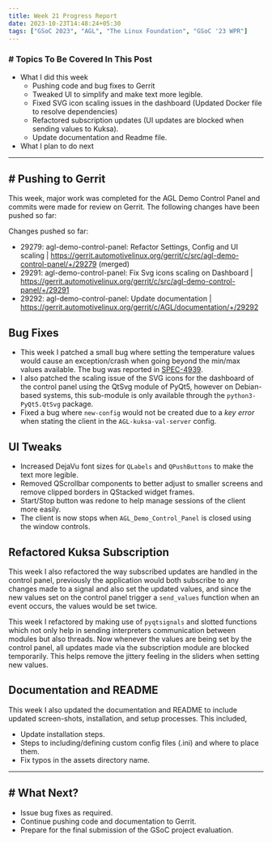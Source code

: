 ```yaml
---
title: Week 21 Progress Report
date: 2023-10-23T14:48:24+05:30
tags: ["GSoC 2023", "AGL", "The Linux Foundation", "GSoC '23 WPR"]
---
```

### # Topics To Be Covered In This Post
- What I did this week
	- Pushing code and bug fixes to Gerrit
	- Tweaked UI to simplify and make text more legible.
	- Fixed SVG icon scaling issues in the dashboard (Updated Docker file to resolve dependencies)
	- Refactored subscription updates (UI updates are blocked when sending values to Kuksa).
	- Update documentation and Readme file.
- What I plan to do next 

---
## # Pushing to Gerrit

This week, major work was completed for the AGL Demo Control Panel and commits were made for review on Gerrit. The following changes have been pushed so far:

Changes pushed so far:
- 29279: agl-demo-control-panel: Refactor Settings, Config and UI scaling | https://gerrit.automotivelinux.org/gerrit/c/src/agl-demo-control-panel/+/29279 (merged)
- 29291: agl-demo-control-panel: Fix Svg icons scaling on Dashboard | https://gerrit.automotivelinux.org/gerrit/c/src/agl-demo-control-panel/+/29291
- 29292: agl-demo-control-panel: Update documentation | https://gerrit.automotivelinux.org/gerrit/c/AGL/documentation/+/29292

## Bug Fixes

- This week I patched a small bug where setting the temperature values would cause an exception/crash when going beyond the min/max values available. The bug was reported in [SPEC-4939](https://jira.automotivelinux.org/browse/SPEC-4939).
- I also patched the scaling issue of the SVG icons for the dashboard of the control panel using the QtSvg module of PyQt5, however on Debian-based systems, this sub-module is only available through the `python3-PyQt5.QtSvg` package. 
- Fixed a bug where `new-config` would not be created due to a *key error* when stating the client in the `AGL-kuksa-val-server` config.
## UI Tweaks

- Increased DejaVu font sizes for `QLabels` and `QPushButtons` to make the text more legible.
- Removed QScrollbar components to better adjust to smaller screens and remove clipped borders in QStacked widget frames.
- Start/Stop button was redone to help manage sessions of the client more easily.
- The client is now stops when `AGL_Demo_Control_Panel` is closed using the window controls.
## Refactored Kuksa Subscription

This week I also refactored the way subscribed updates are handled in the control panel, previously the application would both subscribe to any changes made to a signal and also set the updated values, and since the new values set on the control panel trigger a `send_values` function when an event occurs, the values would be set twice.

This week I refactored by making use of `pyqtsignals` and slotted functions which not only help in sending interpreters communication between modules but also threads. Now whenever the values are being set by the control panel, all updates made via the subscription module are blocked temporarily. This helps remove the jittery feeling in the sliders when setting new values. 

## Documentation and README

This week I also updated the documentation and README to include updated screen-shots, installation, and setup processes. This included,
- Update installation steps.
- Steps to including/defining custom config files (.ini) and where to place them.
- Fix typos in the assets directory name.

---

## # What Next?

- Issue bug fixes as required.
- Continue pushing code and documentation to Gerrit.
- Prepare for the final submission of the GSoC project evaluation.